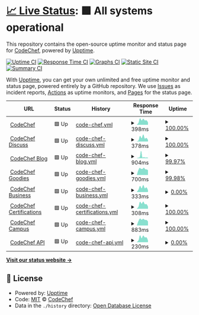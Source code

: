 # [📈 Live Status](https://status.codechef.com): <!--live status--> **🟩 All systems operational**

This repository contains the open-source uptime monitor and status page for [CodeChef](https://www.codechef.com/), powered by [Upptime](https://github.com/upptime/upptime).

[![Uptime CI](https://github.com/codechef-org/status/workflows/Uptime%20CI/badge.svg)](https://github.com/codechef-org/status/actions?query=workflow%3A%22Uptime+CI%22)
[![Response Time CI](https://github.com/codechef-org/status/workflows/Response%20Time%20CI/badge.svg)](https://github.com/codechef-org/status/actions?query=workflow%3A%22Response+Time+CI%22)
[![Graphs CI](https://github.com/codechef-org/status/workflows/Graphs%20CI/badge.svg)](https://github.com/codechef-org/status/actions?query=workflow%3A%22Graphs+CI%22)
[![Static Site CI](https://github.com/codechef-org/status/workflows/Static%20Site%20CI/badge.svg)](https://github.com/codechef-org/status/actions?query=workflow%3A%22Static+Site+CI%22)
[![Summary CI](https://github.com/codechef-org/status/workflows/Summary%20CI/badge.svg)](https://github.com/codechef-org/status/actions?query=workflow%3A%22Summary+CI%22)

With [Upptime](https://upptime.js.org), you can get your own unlimited and free uptime monitor and status page, powered entirely by a GitHub repository. We use [Issues](https://github.com/codechef-org/status/issues) as incident reports, [Actions](https://github.com/codechef-org/status/actions) as uptime monitors, and [Pages](https://status.codechef.com) for the status page.

<!--start: status pages-->
<!-- This summary is generated by Upptime (https://github.com/upptime/upptime) -->
<!-- Do not edit this manually, your changes will be overwritten -->
<!-- prettier-ignore -->
| URL | Status | History | Response Time | Uptime |
| --- | ------ | ------- | ------------- | ------ |
| <img alt="" src="https://s3.amazonaws.com/codechef_shared/misc/favicon.ico" height="13"> [CodeChef](https://www.codechef.com) | 🟩 Up | [code-chef.yml](https://github.com/codechef-org/status/commits/HEAD/history/code-chef.yml) | <details><summary><img alt="Response time graph" src="./graphs/code-chef/response-time-week.png" height="20"> 398ms</summary><br><a href="https://status.codechef.com/history/code-chef"><img alt="Response time 360" src="https://img.shields.io/endpoint?url=https%3A%2F%2Fraw.githubusercontent.com%2Fcodechef-org%2Fstatus%2FHEAD%2Fapi%2Fcode-chef%2Fresponse-time.json"></a><br><a href="https://status.codechef.com/history/code-chef"><img alt="24-hour response time 218" src="https://img.shields.io/endpoint?url=https%3A%2F%2Fraw.githubusercontent.com%2Fcodechef-org%2Fstatus%2FHEAD%2Fapi%2Fcode-chef%2Fresponse-time-day.json"></a><br><a href="https://status.codechef.com/history/code-chef"><img alt="7-day response time 398" src="https://img.shields.io/endpoint?url=https%3A%2F%2Fraw.githubusercontent.com%2Fcodechef-org%2Fstatus%2FHEAD%2Fapi%2Fcode-chef%2Fresponse-time-week.json"></a><br><a href="https://status.codechef.com/history/code-chef"><img alt="30-day response time 383" src="https://img.shields.io/endpoint?url=https%3A%2F%2Fraw.githubusercontent.com%2Fcodechef-org%2Fstatus%2FHEAD%2Fapi%2Fcode-chef%2Fresponse-time-month.json"></a><br><a href="https://status.codechef.com/history/code-chef"><img alt="1-year response time 389" src="https://img.shields.io/endpoint?url=https%3A%2F%2Fraw.githubusercontent.com%2Fcodechef-org%2Fstatus%2FHEAD%2Fapi%2Fcode-chef%2Fresponse-time-year.json"></a></details> | <details><summary><a href="https://status.codechef.com/history/code-chef">100.00%</a></summary><a href="https://status.codechef.com/history/code-chef"><img alt="All-time uptime 97.88%" src="https://img.shields.io/endpoint?url=https%3A%2F%2Fraw.githubusercontent.com%2Fcodechef-org%2Fstatus%2FHEAD%2Fapi%2Fcode-chef%2Fuptime.json"></a><br><a href="https://status.codechef.com/history/code-chef"><img alt="24-hour uptime 100.00%" src="https://img.shields.io/endpoint?url=https%3A%2F%2Fraw.githubusercontent.com%2Fcodechef-org%2Fstatus%2FHEAD%2Fapi%2Fcode-chef%2Fuptime-day.json"></a><br><a href="https://status.codechef.com/history/code-chef"><img alt="7-day uptime 100.00%" src="https://img.shields.io/endpoint?url=https%3A%2F%2Fraw.githubusercontent.com%2Fcodechef-org%2Fstatus%2FHEAD%2Fapi%2Fcode-chef%2Fuptime-week.json"></a><br><a href="https://status.codechef.com/history/code-chef"><img alt="30-day uptime 94.31%" src="https://img.shields.io/endpoint?url=https%3A%2F%2Fraw.githubusercontent.com%2Fcodechef-org%2Fstatus%2FHEAD%2Fapi%2Fcode-chef%2Fuptime-month.json"></a><br><a href="https://status.codechef.com/history/code-chef"><img alt="1-year uptime 96.98%" src="https://img.shields.io/endpoint?url=https%3A%2F%2Fraw.githubusercontent.com%2Fcodechef-org%2Fstatus%2FHEAD%2Fapi%2Fcode-chef%2Fuptime-year.json"></a></details>
| <img alt="" src="https://s3.amazonaws.com/discourseproduction/optimized/1X/cb736284dfcba3606ca2751d7bafe7ac0be12b54_2_180x180.png" height="13"> [CodeChef Discuss](https://discuss.codechef.com) | 🟩 Up | [code-chef-discuss.yml](https://github.com/codechef-org/status/commits/HEAD/history/code-chef-discuss.yml) | <details><summary><img alt="Response time graph" src="./graphs/code-chef-discuss/response-time-week.png" height="20"> 378ms</summary><br><a href="https://status.codechef.com/history/code-chef-discuss"><img alt="Response time 503" src="https://img.shields.io/endpoint?url=https%3A%2F%2Fraw.githubusercontent.com%2Fcodechef-org%2Fstatus%2FHEAD%2Fapi%2Fcode-chef-discuss%2Fresponse-time.json"></a><br><a href="https://status.codechef.com/history/code-chef-discuss"><img alt="24-hour response time 160" src="https://img.shields.io/endpoint?url=https%3A%2F%2Fraw.githubusercontent.com%2Fcodechef-org%2Fstatus%2FHEAD%2Fapi%2Fcode-chef-discuss%2Fresponse-time-day.json"></a><br><a href="https://status.codechef.com/history/code-chef-discuss"><img alt="7-day response time 378" src="https://img.shields.io/endpoint?url=https%3A%2F%2Fraw.githubusercontent.com%2Fcodechef-org%2Fstatus%2FHEAD%2Fapi%2Fcode-chef-discuss%2Fresponse-time-week.json"></a><br><a href="https://status.codechef.com/history/code-chef-discuss"><img alt="30-day response time 355" src="https://img.shields.io/endpoint?url=https%3A%2F%2Fraw.githubusercontent.com%2Fcodechef-org%2Fstatus%2FHEAD%2Fapi%2Fcode-chef-discuss%2Fresponse-time-month.json"></a><br><a href="https://status.codechef.com/history/code-chef-discuss"><img alt="1-year response time 562" src="https://img.shields.io/endpoint?url=https%3A%2F%2Fraw.githubusercontent.com%2Fcodechef-org%2Fstatus%2FHEAD%2Fapi%2Fcode-chef-discuss%2Fresponse-time-year.json"></a></details> | <details><summary><a href="https://status.codechef.com/history/code-chef-discuss">100.00%</a></summary><a href="https://status.codechef.com/history/code-chef-discuss"><img alt="All-time uptime 99.94%" src="https://img.shields.io/endpoint?url=https%3A%2F%2Fraw.githubusercontent.com%2Fcodechef-org%2Fstatus%2FHEAD%2Fapi%2Fcode-chef-discuss%2Fuptime.json"></a><br><a href="https://status.codechef.com/history/code-chef-discuss"><img alt="24-hour uptime 100.00%" src="https://img.shields.io/endpoint?url=https%3A%2F%2Fraw.githubusercontent.com%2Fcodechef-org%2Fstatus%2FHEAD%2Fapi%2Fcode-chef-discuss%2Fuptime-day.json"></a><br><a href="https://status.codechef.com/history/code-chef-discuss"><img alt="7-day uptime 100.00%" src="https://img.shields.io/endpoint?url=https%3A%2F%2Fraw.githubusercontent.com%2Fcodechef-org%2Fstatus%2FHEAD%2Fapi%2Fcode-chef-discuss%2Fuptime-week.json"></a><br><a href="https://status.codechef.com/history/code-chef-discuss"><img alt="30-day uptime 100.00%" src="https://img.shields.io/endpoint?url=https%3A%2F%2Fraw.githubusercontent.com%2Fcodechef-org%2Fstatus%2FHEAD%2Fapi%2Fcode-chef-discuss%2Fuptime-month.json"></a><br><a href="https://status.codechef.com/history/code-chef-discuss"><img alt="1-year uptime 99.92%" src="https://img.shields.io/endpoint?url=https%3A%2F%2Fraw.githubusercontent.com%2Fcodechef-org%2Fstatus%2FHEAD%2Fapi%2Fcode-chef-discuss%2Fuptime-year.json"></a></details>
| <img alt="" src="https://blog.codechef.com/wp-content/themes/mediumish/images/favicon.ico" height="13"> [CodeChef Blog](https://blog.codechef.com) | 🟩 Up | [code-chef-blog.yml](https://github.com/codechef-org/status/commits/HEAD/history/code-chef-blog.yml) | <details><summary><img alt="Response time graph" src="./graphs/code-chef-blog/response-time-week.png" height="20"> 904ms</summary><br><a href="https://status.codechef.com/history/code-chef-blog"><img alt="Response time 476" src="https://img.shields.io/endpoint?url=https%3A%2F%2Fraw.githubusercontent.com%2Fcodechef-org%2Fstatus%2FHEAD%2Fapi%2Fcode-chef-blog%2Fresponse-time.json"></a><br><a href="https://status.codechef.com/history/code-chef-blog"><img alt="24-hour response time 291" src="https://img.shields.io/endpoint?url=https%3A%2F%2Fraw.githubusercontent.com%2Fcodechef-org%2Fstatus%2FHEAD%2Fapi%2Fcode-chef-blog%2Fresponse-time-day.json"></a><br><a href="https://status.codechef.com/history/code-chef-blog"><img alt="7-day response time 904" src="https://img.shields.io/endpoint?url=https%3A%2F%2Fraw.githubusercontent.com%2Fcodechef-org%2Fstatus%2FHEAD%2Fapi%2Fcode-chef-blog%2Fresponse-time-week.json"></a><br><a href="https://status.codechef.com/history/code-chef-blog"><img alt="30-day response time 545" src="https://img.shields.io/endpoint?url=https%3A%2F%2Fraw.githubusercontent.com%2Fcodechef-org%2Fstatus%2FHEAD%2Fapi%2Fcode-chef-blog%2Fresponse-time-month.json"></a><br><a href="https://status.codechef.com/history/code-chef-blog"><img alt="1-year response time 470" src="https://img.shields.io/endpoint?url=https%3A%2F%2Fraw.githubusercontent.com%2Fcodechef-org%2Fstatus%2FHEAD%2Fapi%2Fcode-chef-blog%2Fresponse-time-year.json"></a></details> | <details><summary><a href="https://status.codechef.com/history/code-chef-blog">99.97%</a></summary><a href="https://status.codechef.com/history/code-chef-blog"><img alt="All-time uptime 94.82%" src="https://img.shields.io/endpoint?url=https%3A%2F%2Fraw.githubusercontent.com%2Fcodechef-org%2Fstatus%2FHEAD%2Fapi%2Fcode-chef-blog%2Fuptime.json"></a><br><a href="https://status.codechef.com/history/code-chef-blog"><img alt="24-hour uptime 100.00%" src="https://img.shields.io/endpoint?url=https%3A%2F%2Fraw.githubusercontent.com%2Fcodechef-org%2Fstatus%2FHEAD%2Fapi%2Fcode-chef-blog%2Fuptime-day.json"></a><br><a href="https://status.codechef.com/history/code-chef-blog"><img alt="7-day uptime 99.97%" src="https://img.shields.io/endpoint?url=https%3A%2F%2Fraw.githubusercontent.com%2Fcodechef-org%2Fstatus%2FHEAD%2Fapi%2Fcode-chef-blog%2Fuptime-week.json"></a><br><a href="https://status.codechef.com/history/code-chef-blog"><img alt="30-day uptime 73.87%" src="https://img.shields.io/endpoint?url=https%3A%2F%2Fraw.githubusercontent.com%2Fcodechef-org%2Fstatus%2FHEAD%2Fapi%2Fcode-chef-blog%2Fuptime-month.json"></a><br><a href="https://status.codechef.com/history/code-chef-blog"><img alt="1-year uptime 92.46%" src="https://img.shields.io/endpoint?url=https%3A%2F%2Fraw.githubusercontent.com%2Fcodechef-org%2Fstatus%2FHEAD%2Fapi%2Fcode-chef-blog%2Fuptime-year.json"></a></details>
| <img alt="" src="https://s3.amazonaws.com/codechef-goodies/wp-content/uploads/2018/09/07183010/cropped-favicon-192x192.png" height="13"> [CodeChef Goodies](https://goodies.codechef.com) | 🟩 Up | [code-chef-goodies.yml](https://github.com/codechef-org/status/commits/HEAD/history/code-chef-goodies.yml) | <details><summary><img alt="Response time graph" src="./graphs/code-chef-goodies/response-time-week.png" height="20"> 700ms</summary><br><a href="https://status.codechef.com/history/code-chef-goodies"><img alt="Response time 537" src="https://img.shields.io/endpoint?url=https%3A%2F%2Fraw.githubusercontent.com%2Fcodechef-org%2Fstatus%2FHEAD%2Fapi%2Fcode-chef-goodies%2Fresponse-time.json"></a><br><a href="https://status.codechef.com/history/code-chef-goodies"><img alt="24-hour response time 564" src="https://img.shields.io/endpoint?url=https%3A%2F%2Fraw.githubusercontent.com%2Fcodechef-org%2Fstatus%2FHEAD%2Fapi%2Fcode-chef-goodies%2Fresponse-time-day.json"></a><br><a href="https://status.codechef.com/history/code-chef-goodies"><img alt="7-day response time 700" src="https://img.shields.io/endpoint?url=https%3A%2F%2Fraw.githubusercontent.com%2Fcodechef-org%2Fstatus%2FHEAD%2Fapi%2Fcode-chef-goodies%2Fresponse-time-week.json"></a><br><a href="https://status.codechef.com/history/code-chef-goodies"><img alt="30-day response time 710" src="https://img.shields.io/endpoint?url=https%3A%2F%2Fraw.githubusercontent.com%2Fcodechef-org%2Fstatus%2FHEAD%2Fapi%2Fcode-chef-goodies%2Fresponse-time-month.json"></a><br><a href="https://status.codechef.com/history/code-chef-goodies"><img alt="1-year response time 500" src="https://img.shields.io/endpoint?url=https%3A%2F%2Fraw.githubusercontent.com%2Fcodechef-org%2Fstatus%2FHEAD%2Fapi%2Fcode-chef-goodies%2Fresponse-time-year.json"></a></details> | <details><summary><a href="https://status.codechef.com/history/code-chef-goodies">99.98%</a></summary><a href="https://status.codechef.com/history/code-chef-goodies"><img alt="All-time uptime 98.46%" src="https://img.shields.io/endpoint?url=https%3A%2F%2Fraw.githubusercontent.com%2Fcodechef-org%2Fstatus%2FHEAD%2Fapi%2Fcode-chef-goodies%2Fuptime.json"></a><br><a href="https://status.codechef.com/history/code-chef-goodies"><img alt="24-hour uptime 100.00%" src="https://img.shields.io/endpoint?url=https%3A%2F%2Fraw.githubusercontent.com%2Fcodechef-org%2Fstatus%2FHEAD%2Fapi%2Fcode-chef-goodies%2Fuptime-day.json"></a><br><a href="https://status.codechef.com/history/code-chef-goodies"><img alt="7-day uptime 99.98%" src="https://img.shields.io/endpoint?url=https%3A%2F%2Fraw.githubusercontent.com%2Fcodechef-org%2Fstatus%2FHEAD%2Fapi%2Fcode-chef-goodies%2Fuptime-week.json"></a><br><a href="https://status.codechef.com/history/code-chef-goodies"><img alt="30-day uptime 99.99%" src="https://img.shields.io/endpoint?url=https%3A%2F%2Fraw.githubusercontent.com%2Fcodechef-org%2Fstatus%2FHEAD%2Fapi%2Fcode-chef-goodies%2Fuptime-month.json"></a><br><a href="https://status.codechef.com/history/code-chef-goodies"><img alt="1-year uptime 97.77%" src="https://img.shields.io/endpoint?url=https%3A%2F%2Fraw.githubusercontent.com%2Fcodechef-org%2Fstatus%2FHEAD%2Fapi%2Fcode-chef-goodies%2Fuptime-year.json"></a></details>
| <img alt="" src="https://s3.amazonaws.com/codechef_shared/misc/favicon.ico" height="13"> [CodeChef Business](https://business.codechef.com) | 🟩 Up | [code-chef-business.yml](https://github.com/codechef-org/status/commits/HEAD/history/code-chef-business.yml) | <details><summary><img alt="Response time graph" src="./graphs/code-chef-business/response-time-week.png" height="20"> 333ms</summary><br><a href="https://status.codechef.com/history/code-chef-business"><img alt="Response time 397" src="https://img.shields.io/endpoint?url=https%3A%2F%2Fraw.githubusercontent.com%2Fcodechef-org%2Fstatus%2FHEAD%2Fapi%2Fcode-chef-business%2Fresponse-time.json"></a><br><a href="https://status.codechef.com/history/code-chef-business"><img alt="24-hour response time 136" src="https://img.shields.io/endpoint?url=https%3A%2F%2Fraw.githubusercontent.com%2Fcodechef-org%2Fstatus%2FHEAD%2Fapi%2Fcode-chef-business%2Fresponse-time-day.json"></a><br><a href="https://status.codechef.com/history/code-chef-business"><img alt="7-day response time 333" src="https://img.shields.io/endpoint?url=https%3A%2F%2Fraw.githubusercontent.com%2Fcodechef-org%2Fstatus%2FHEAD%2Fapi%2Fcode-chef-business%2Fresponse-time-week.json"></a><br><a href="https://status.codechef.com/history/code-chef-business"><img alt="30-day response time 300" src="https://img.shields.io/endpoint?url=https%3A%2F%2Fraw.githubusercontent.com%2Fcodechef-org%2Fstatus%2FHEAD%2Fapi%2Fcode-chef-business%2Fresponse-time-month.json"></a><br><a href="https://status.codechef.com/history/code-chef-business"><img alt="1-year response time 433" src="https://img.shields.io/endpoint?url=https%3A%2F%2Fraw.githubusercontent.com%2Fcodechef-org%2Fstatus%2FHEAD%2Fapi%2Fcode-chef-business%2Fresponse-time-year.json"></a></details> | <details><summary><a href="https://status.codechef.com/history/code-chef-business">0.00%</a></summary><a href="https://status.codechef.com/history/code-chef-business"><img alt="All-time uptime 96.66%" src="https://img.shields.io/endpoint?url=https%3A%2F%2Fraw.githubusercontent.com%2Fcodechef-org%2Fstatus%2FHEAD%2Fapi%2Fcode-chef-business%2Fuptime.json"></a><br><a href="https://status.codechef.com/history/code-chef-business"><img alt="24-hour uptime 0.00%" src="https://img.shields.io/endpoint?url=https%3A%2F%2Fraw.githubusercontent.com%2Fcodechef-org%2Fstatus%2FHEAD%2Fapi%2Fcode-chef-business%2Fuptime-day.json"></a><br><a href="https://status.codechef.com/history/code-chef-business"><img alt="7-day uptime 0.00%" src="https://img.shields.io/endpoint?url=https%3A%2F%2Fraw.githubusercontent.com%2Fcodechef-org%2Fstatus%2FHEAD%2Fapi%2Fcode-chef-business%2Fuptime-week.json"></a><br><a href="https://status.codechef.com/history/code-chef-business"><img alt="30-day uptime 65.10%" src="https://img.shields.io/endpoint?url=https%3A%2F%2Fraw.githubusercontent.com%2Fcodechef-org%2Fstatus%2FHEAD%2Fapi%2Fcode-chef-business%2Fuptime-month.json"></a><br><a href="https://status.codechef.com/history/code-chef-business"><img alt="1-year uptime 95.15%" src="https://img.shields.io/endpoint?url=https%3A%2F%2Fraw.githubusercontent.com%2Fcodechef-org%2Fstatus%2FHEAD%2Fapi%2Fcode-chef-business%2Fuptime-year.json"></a></details>
| <img alt="" src="https://s3.amazonaws.com/codechef_shared/misc/favicon.ico" height="13"> [CodeChef Certifications](https://certifications.codechef.com/data-structures-and-algorithms) | 🟩 Up | [code-chef-certifications.yml](https://github.com/codechef-org/status/commits/HEAD/history/code-chef-certifications.yml) | <details><summary><img alt="Response time graph" src="./graphs/code-chef-certifications/response-time-week.png" height="20"> 308ms</summary><br><a href="https://status.codechef.com/history/code-chef-certifications"><img alt="Response time 261" src="https://img.shields.io/endpoint?url=https%3A%2F%2Fraw.githubusercontent.com%2Fcodechef-org%2Fstatus%2FHEAD%2Fapi%2Fcode-chef-certifications%2Fresponse-time.json"></a><br><a href="https://status.codechef.com/history/code-chef-certifications"><img alt="24-hour response time 142" src="https://img.shields.io/endpoint?url=https%3A%2F%2Fraw.githubusercontent.com%2Fcodechef-org%2Fstatus%2FHEAD%2Fapi%2Fcode-chef-certifications%2Fresponse-time-day.json"></a><br><a href="https://status.codechef.com/history/code-chef-certifications"><img alt="7-day response time 308" src="https://img.shields.io/endpoint?url=https%3A%2F%2Fraw.githubusercontent.com%2Fcodechef-org%2Fstatus%2FHEAD%2Fapi%2Fcode-chef-certifications%2Fresponse-time-week.json"></a><br><a href="https://status.codechef.com/history/code-chef-certifications"><img alt="30-day response time 302" src="https://img.shields.io/endpoint?url=https%3A%2F%2Fraw.githubusercontent.com%2Fcodechef-org%2Fstatus%2FHEAD%2Fapi%2Fcode-chef-certifications%2Fresponse-time-month.json"></a><br><a href="https://status.codechef.com/history/code-chef-certifications"><img alt="1-year response time 261" src="https://img.shields.io/endpoint?url=https%3A%2F%2Fraw.githubusercontent.com%2Fcodechef-org%2Fstatus%2FHEAD%2Fapi%2Fcode-chef-certifications%2Fresponse-time-year.json"></a></details> | <details><summary><a href="https://status.codechef.com/history/code-chef-certifications">100.00%</a></summary><a href="https://status.codechef.com/history/code-chef-certifications"><img alt="All-time uptime 99.75%" src="https://img.shields.io/endpoint?url=https%3A%2F%2Fraw.githubusercontent.com%2Fcodechef-org%2Fstatus%2FHEAD%2Fapi%2Fcode-chef-certifications%2Fuptime.json"></a><br><a href="https://status.codechef.com/history/code-chef-certifications"><img alt="24-hour uptime 100.00%" src="https://img.shields.io/endpoint?url=https%3A%2F%2Fraw.githubusercontent.com%2Fcodechef-org%2Fstatus%2FHEAD%2Fapi%2Fcode-chef-certifications%2Fuptime-day.json"></a><br><a href="https://status.codechef.com/history/code-chef-certifications"><img alt="7-day uptime 100.00%" src="https://img.shields.io/endpoint?url=https%3A%2F%2Fraw.githubusercontent.com%2Fcodechef-org%2Fstatus%2FHEAD%2Fapi%2Fcode-chef-certifications%2Fuptime-week.json"></a><br><a href="https://status.codechef.com/history/code-chef-certifications"><img alt="30-day uptime 99.99%" src="https://img.shields.io/endpoint?url=https%3A%2F%2Fraw.githubusercontent.com%2Fcodechef-org%2Fstatus%2FHEAD%2Fapi%2Fcode-chef-certifications%2Fuptime-month.json"></a><br><a href="https://status.codechef.com/history/code-chef-certifications"><img alt="1-year uptime 99.77%" src="https://img.shields.io/endpoint?url=https%3A%2F%2Fraw.githubusercontent.com%2Fcodechef-org%2Fstatus%2FHEAD%2Fapi%2Fcode-chef-certifications%2Fuptime-year.json"></a></details>
| <img alt="" src="https://campus.codechef.com/images/favicon.ico" height="13"> [CodeChef Campus](https://campus.codechef.com) | 🟩 Up | [code-chef-campus.yml](https://github.com/codechef-org/status/commits/HEAD/history/code-chef-campus.yml) | <details><summary><img alt="Response time graph" src="./graphs/code-chef-campus/response-time-week.png" height="20"> 883ms</summary><br><a href="https://status.codechef.com/history/code-chef-campus"><img alt="Response time 831" src="https://img.shields.io/endpoint?url=https%3A%2F%2Fraw.githubusercontent.com%2Fcodechef-org%2Fstatus%2FHEAD%2Fapi%2Fcode-chef-campus%2Fresponse-time.json"></a><br><a href="https://status.codechef.com/history/code-chef-campus"><img alt="24-hour response time 638" src="https://img.shields.io/endpoint?url=https%3A%2F%2Fraw.githubusercontent.com%2Fcodechef-org%2Fstatus%2FHEAD%2Fapi%2Fcode-chef-campus%2Fresponse-time-day.json"></a><br><a href="https://status.codechef.com/history/code-chef-campus"><img alt="7-day response time 883" src="https://img.shields.io/endpoint?url=https%3A%2F%2Fraw.githubusercontent.com%2Fcodechef-org%2Fstatus%2FHEAD%2Fapi%2Fcode-chef-campus%2Fresponse-time-week.json"></a><br><a href="https://status.codechef.com/history/code-chef-campus"><img alt="30-day response time 887" src="https://img.shields.io/endpoint?url=https%3A%2F%2Fraw.githubusercontent.com%2Fcodechef-org%2Fstatus%2FHEAD%2Fapi%2Fcode-chef-campus%2Fresponse-time-month.json"></a><br><a href="https://status.codechef.com/history/code-chef-campus"><img alt="1-year response time 810" src="https://img.shields.io/endpoint?url=https%3A%2F%2Fraw.githubusercontent.com%2Fcodechef-org%2Fstatus%2FHEAD%2Fapi%2Fcode-chef-campus%2Fresponse-time-year.json"></a></details> | <details><summary><a href="https://status.codechef.com/history/code-chef-campus">100.00%</a></summary><a href="https://status.codechef.com/history/code-chef-campus"><img alt="All-time uptime 99.97%" src="https://img.shields.io/endpoint?url=https%3A%2F%2Fraw.githubusercontent.com%2Fcodechef-org%2Fstatus%2FHEAD%2Fapi%2Fcode-chef-campus%2Fuptime.json"></a><br><a href="https://status.codechef.com/history/code-chef-campus"><img alt="24-hour uptime 100.00%" src="https://img.shields.io/endpoint?url=https%3A%2F%2Fraw.githubusercontent.com%2Fcodechef-org%2Fstatus%2FHEAD%2Fapi%2Fcode-chef-campus%2Fuptime-day.json"></a><br><a href="https://status.codechef.com/history/code-chef-campus"><img alt="7-day uptime 100.00%" src="https://img.shields.io/endpoint?url=https%3A%2F%2Fraw.githubusercontent.com%2Fcodechef-org%2Fstatus%2FHEAD%2Fapi%2Fcode-chef-campus%2Fuptime-week.json"></a><br><a href="https://status.codechef.com/history/code-chef-campus"><img alt="30-day uptime 99.95%" src="https://img.shields.io/endpoint?url=https%3A%2F%2Fraw.githubusercontent.com%2Fcodechef-org%2Fstatus%2FHEAD%2Fapi%2Fcode-chef-campus%2Fuptime-month.json"></a><br><a href="https://status.codechef.com/history/code-chef-campus"><img alt="1-year uptime 99.98%" src="https://img.shields.io/endpoint?url=https%3A%2F%2Fraw.githubusercontent.com%2Fcodechef-org%2Fstatus%2FHEAD%2Fapi%2Fcode-chef-campus%2Fuptime-year.json"></a></details>
| <img alt="" src="https://s3.amazonaws.com/codechef_shared/misc/favicon.ico" height="13"> [CodeChef API](https://api.codechef.com/urls) | 🟩 Up | [code-chef-api.yml](https://github.com/codechef-org/status/commits/HEAD/history/code-chef-api.yml) | <details><summary><img alt="Response time graph" src="./graphs/code-chef-api/response-time-week.png" height="20"> 230ms</summary><br><a href="https://status.codechef.com/history/code-chef-api"><img alt="Response time 229" src="https://img.shields.io/endpoint?url=https%3A%2F%2Fraw.githubusercontent.com%2Fcodechef-org%2Fstatus%2FHEAD%2Fapi%2Fcode-chef-api%2Fresponse-time.json"></a><br><a href="https://status.codechef.com/history/code-chef-api"><img alt="24-hour response time 82" src="https://img.shields.io/endpoint?url=https%3A%2F%2Fraw.githubusercontent.com%2Fcodechef-org%2Fstatus%2FHEAD%2Fapi%2Fcode-chef-api%2Fresponse-time-day.json"></a><br><a href="https://status.codechef.com/history/code-chef-api"><img alt="7-day response time 230" src="https://img.shields.io/endpoint?url=https%3A%2F%2Fraw.githubusercontent.com%2Fcodechef-org%2Fstatus%2FHEAD%2Fapi%2Fcode-chef-api%2Fresponse-time-week.json"></a><br><a href="https://status.codechef.com/history/code-chef-api"><img alt="30-day response time 208" src="https://img.shields.io/endpoint?url=https%3A%2F%2Fraw.githubusercontent.com%2Fcodechef-org%2Fstatus%2FHEAD%2Fapi%2Fcode-chef-api%2Fresponse-time-month.json"></a><br><a href="https://status.codechef.com/history/code-chef-api"><img alt="1-year response time 235" src="https://img.shields.io/endpoint?url=https%3A%2F%2Fraw.githubusercontent.com%2Fcodechef-org%2Fstatus%2FHEAD%2Fapi%2Fcode-chef-api%2Fresponse-time-year.json"></a></details> | <details><summary><a href="https://status.codechef.com/history/code-chef-api">0.00%</a></summary><a href="https://status.codechef.com/history/code-chef-api"><img alt="All-time uptime 97.97%" src="https://img.shields.io/endpoint?url=https%3A%2F%2Fraw.githubusercontent.com%2Fcodechef-org%2Fstatus%2FHEAD%2Fapi%2Fcode-chef-api%2Fuptime.json"></a><br><a href="https://status.codechef.com/history/code-chef-api"><img alt="24-hour uptime 0.00%" src="https://img.shields.io/endpoint?url=https%3A%2F%2Fraw.githubusercontent.com%2Fcodechef-org%2Fstatus%2FHEAD%2Fapi%2Fcode-chef-api%2Fuptime-day.json"></a><br><a href="https://status.codechef.com/history/code-chef-api"><img alt="7-day uptime 0.00%" src="https://img.shields.io/endpoint?url=https%3A%2F%2Fraw.githubusercontent.com%2Fcodechef-org%2Fstatus%2FHEAD%2Fapi%2Fcode-chef-api%2Fuptime-week.json"></a><br><a href="https://status.codechef.com/history/code-chef-api"><img alt="30-day uptime 65.10%" src="https://img.shields.io/endpoint?url=https%3A%2F%2Fraw.githubusercontent.com%2Fcodechef-org%2Fstatus%2FHEAD%2Fapi%2Fcode-chef-api%2Fuptime-month.json"></a><br><a href="https://status.codechef.com/history/code-chef-api"><img alt="1-year uptime 97.06%" src="https://img.shields.io/endpoint?url=https%3A%2F%2Fraw.githubusercontent.com%2Fcodechef-org%2Fstatus%2FHEAD%2Fapi%2Fcode-chef-api%2Fuptime-year.json"></a></details>

<!--end: status pages-->

[**Visit our status website →**](https://status.codechef.com)

## 📄 License

- Powered by: [Upptime](https://github.com/upptime/upptime)
- Code: [MIT](./LICENSE) © [CodeChef](https://www.codechef.com/)
- Data in the `./history` directory: [Open Database License](https://opendatacommons.org/licenses/odbl/1-0/)
